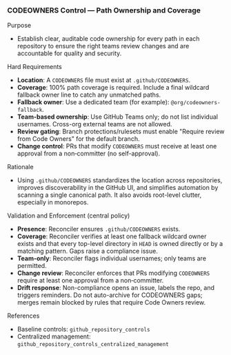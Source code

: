 ### CODEOWNERS Control — Path Ownership and Coverage

Purpose
- Establish clear, auditable code ownership for every path in each repository to ensure the right teams review changes and are accountable for quality and security.

Hard Requirements
- **Location**: A `CODEOWNERS` file must exist at `.github/CODEOWNERS`.
- **Coverage**: 100% path coverage is required. Include a final wildcard fallback owner line to catch any unmatched paths.
- **Fallback owner**: Use a dedicated team (for example): `@org/codeowners-fallback`.
- **Team-based ownership**: Use GitHub Teams only; do not list individual usernames. Cross-org external teams are not allowed.
- **Review gating**: Branch protections/rulesets must enable "Require review from Code Owners" for the default branch.
- **Change control**: PRs that modify `CODEOWNERS` must receive at least one approval from a non‑committer (no self-approval).

Rationale
- Using `.github/CODEOWNERS` standardizes the location across repositories, improves discoverability in the GitHub UI, and simplifies automation by scanning a single canonical path. It also avoids root-level clutter, especially in monorepos.

Validation and Enforcement (central policy)
- **Presence**: Reconciler ensures `.github/CODEOWNERS` exists.
- **Coverage**: Reconciler verifies at least one fallback wildcard owner exists and that every top-level directory in `HEAD` is owned directly or by a matching pattern. Gaps raise a compliance issue.
- **Team-only**: Reconciler flags individual usernames; only teams are permitted.
- **Change review**: Reconciler enforces that PRs modifying `CODEOWNERS` require at least one approval from a non‑committer.
- **Drift response**: Non-compliance opens an issue, labels the repo, and triggers reminders. Do not auto-archive for CODEOWNERS gaps; merges remain blocked by rules that require Code Owners review.

References
- Baseline controls: `github_repository_controls`
- Centralized management: `github_repository_controls_centralized_management`
